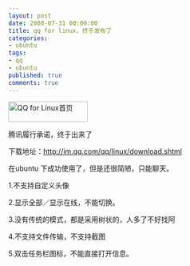 ```yaml
---
layout: post
date: 2008-07-31 00:00:00
title: qq for linux，终于发布了
categories:
- ubuntu
tags:
- qq
- ubuntu
published: true
comments: true
---
```

<p><a href="http://im.qq.com/qq/linux/" target="_blank"><img src="http://im-img.qq.com/qq/linux/images/public/logo.gif" alt="QQ for Linux首页" width="159" height="41" /></a></p>

<p>腾讯履行承诺，终于出来了</p>

<p>下载地址：<a href="http://im.qq.com/qq/linux/download.shtml" target="_blank">http://im.qq.com/qq/linux/download.shtml</a></p>

<p>在ubuntu 下成功使用了，但是还很简陋，只能聊天。</p>

<p>1.不支持自定义头像</p>

<p>2.显示全部／显示在线，不能切换。</p>

<p>3.没有传统的模式，都是采用树状的，人多了不好找阿</p>

<p>4.不支持文件传输，不支持截图</p>

<p>5.双击任务栏图标，不能直接打开信息。</p>
